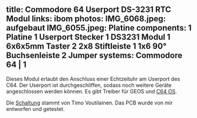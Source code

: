 title: Commodore 64 Userport DS-3231 RTC Modul
links:
    ibom
photos:
    IMG_6068.jpeg: aufgebaut
    IMG_6055.jpeg: Platine
components:
    1 Platine
    1 Userport Stecker
    1 DS3231 Modul
    1 6x6x5mm Taster
    2 2x8 Stiftleiste
    1 1x6 90° Buchsenleiste
    2 Jumper
systems:
    Commodore 64 | 1
---
Dieses Modul erlaubt den Anschluss einer Echtzeituhr am Userport des C64. Der Userport ist durchgeschliffen, sodass noch weitere Geräte angeschlossen werden können. Es gibt Treiber für GEOS und [C64 OS](https://c64os.com/).

Die [Schaltung](https://sites.google.com/site/dividedbit/home/c64-projects/ds1307-rtc) stammt von Timo Voutilainen. Das PCB wurde von mir entworfen und getestet.
